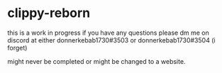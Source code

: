 # clippy-reborn


this is a work in progress if you have any questions please dm me on discord at either donnerkebab1730#3503 or donnerkebab1730#3504 (i forget)

might never be completed or might be changed to a website.
